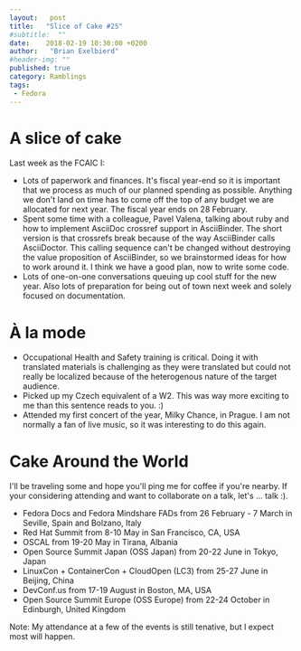```yaml
---
layout:   post
title:   "Slice of Cake #25"
#subtitle:  ""
date:    2018-02-19 10:30:00 +0200
author:   "Brian Exelbierd"
#header-img: ""
published: true
category: Ramblings
tags:
 - Fedora
---
```


# A slice of cake

Last week as the FCAIC I:

- Lots of paperwork and finances.  It's fiscal year-end so it is important that we process as much of our planned spending as possible.  Anything we don't land on time has to come off the top of any budget we are allocated for next year.  The fiscal year ends on 28 February.
- Spent some time with a colleague, Pavel Valena, talking about ruby and how to implement AsciiDoc crossref support in AsciiBinder.  The short version is that crossrefs break because of the way AsciiBinder calls AsciiDoctor.  This calling sequence can't be changed without destroying the value proposition of AsciiBinder, so we brainstormed ideas for how to work around it.  I think we have a good plan, now to write some code.
- Lots of one-on-one conversations queuing up cool stuff for the new year.  Also lots of preparation for being out of town next week and solely focused on documentation.

# À la mode

- Occupational Health and Safety training is critical.  Doing it with translated materials is challenging as they were translated but could not really be localized because of the heterogenous nature of the target audience.
- Picked up my Czech equivalent of a W2.  This was way more exciting to me than this sentence reads to you. :)
- Attended my first concert of the year, Milky Chance, in Prague.  I am not normally a fan of live music, so it was interesting to do this again.

# Cake Around the World

I'll be traveling some and hope you'll ping me for coffee if you're nearby.  If your considering attending and want to collaborate on a talk, let's ... talk :).

- Fedora Docs and Fedora Mindshare FADs from 26 February - 7 March in Seville, Spain and Bolzano, Italy
- Red Hat Summit from 8-10 May in San Francisco, CA, USA
- OSCAL from 19-20 May in Tirana, Albania
- Open Source Summit Japan (OSS Japan) from 20-22 June in Tokyo, Japan
- LinuxCon + ContainerCon + CloudOpen (LC3) from 25-27 June in Beijing, China
- DevConf.us from 17-19 August in Boston, MA, USA
- Open Source Summit Europe (OSS Europe) from 22-24 October in Edinburgh, United Kingdom

Note: My attendance at a few of the events is still tenative, but I expect most will happen.
